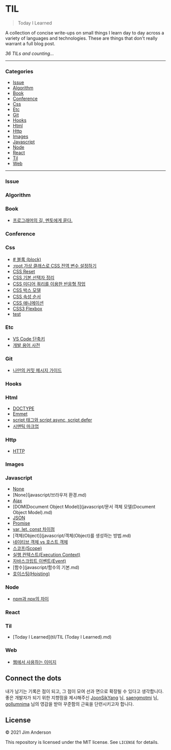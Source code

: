 # TIL

> Today I Learned

A collection of concise write-ups on small things I learn day to day across a
variety of languages and technologies. These are things that don't really
warrant a full blog post.


_36 TILs and counting..._

---

### Categories

* [Issue](#Issue)
* [Algorithm](#algorithm)
* [Book](#book)
* [Conference](#conference)
* [Css](#css)
* [Etc](#etc)
* [Git](#git)
* [Hooks](#hooks)
* [Html](#html)
* [Http](#http)
* [Images](#images)
* [Javascript](#javascript)
* [Node](#node)
* [React](#react)
* [Til](#til)
* [Web](#web)

---

### Issue


### Algorithm


### Book

- [프로그래머의 길, 멘토에게 묻다.](book/apprenticeship-patterns.md)

### Conference


### Css

- [# 블록 (block)](css/210404_block-inline-inline-block.md)
- [:root 가상 클래스로 CSS 전역 변수 설정하기](css/root-selector.md)
- [CSS Reset](css/210405_reset-css.md)
- [CSS 기본 선택자 정리](css/210408_css-basics.md)
- [CSS 미디어 쿼리를 이용한 반응형 작업](css/210514-css-media-query-basics.md)
- [CSS 박스 모델](css/210409_css-box-model.md)
- [CSS 속성 순서](css/210504-css-property-order.md)
- [CSS 애니메이션](css/210429_css-animations.md)
- [CSS3 Flexbox](css/2104030_css-flex.md)
- [test](css/test.md)

### Etc

- [VS Code 단축키](etc/vscode_usage.md)
- [개발 용어 사전](etc/dictionary.md)

### Git

- [나만의 커밋 메시지 가이드](git/my-commit-guide.md)

### Hooks


### Html

- [DOCTYPE](html/210404_doctype.md)
- [Emmet](html/210406_emmet.md)
- [script 태그와 script async, script defer](html/210520_script-async-defer.md)
- [시맨틱 마크업](html/semantic.md)

### Http

- [HTTP](http/210410_http-basics.md)

### Images


### Javascript

- [None](javascript/arrow-function.md)
- [None](javascript/브라우저 환경.md)
- [Ajax](javascript/ajax.md)
- [DOM(Document Object Model)](javascript/문서 객체 모델(Document Object Model).md)
- [JSON](javascript/json.md)
- [Promise](javascript/promise.md)
- [var, let, const 차이점](javascript/210325_var-let-const.md)
- [객체(Object)](javascript/객체(Object)를 생성하는 방법.md)
- [네이티브 객체 vs 호스트 객체](javascript/210331_native-host.md)
- [스코프(Scope)](javascript/scope.md)
- [실행 컨텍스트(Execution Context)](javascript/execution-context.md)
- [자바스크립트 이벤트(Event)](javascript/event.md)
- [함수](javascript/함수의 기본.md)
- [호이스팅(Hoisting)](javascript/210325_hosting.md)

### Node

- [npm과 npx의 차이](node/210423_npm-npx.md)

### React


### Til

- [Today I Learned](til/TIL (Today I Learned).md)

### Web

- [웹에서 사용하는 이미지](web/210404_bitmap-vector.md)

## Connect the dots

내가 남기는 기록은 점이 되고, 그 점이 모여 선과 면으로 확장될 수 있다고 생각합니다. 좋은 개발자가 되기 위한 지향점을 제시해주신 [JoonSikYang](https://github.com/joonsikyang) 님, [saengmotmi](https://github.com/saengmotmi) 님, [gollumnima](https://github.com/gollumnima) 님의 영감을 받아 꾸준함의 근육을 단련시키고자 합니다.

## License

&copy; 2021 Jim Anderson

This repository is licensed under the MIT license. See `LICENSE` for
details.